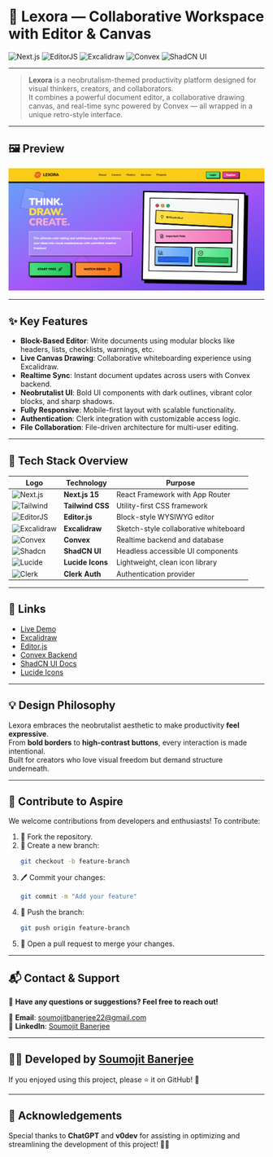 # 🚀 Lexora — Collaborative Workspace with Editor & Canvas

![Next.js](https://img.shields.io/badge/Next.js-15-blue?style=flat-square&logo=nextdotjs&logoColor=white)
![EditorJS](https://img.shields.io/badge/Editor.js-NeoBrutalism-purple?style=flat-square&logo=protonmail&logoColor=white)
![Excalidraw](https://img.shields.io/badge/Excalidraw-Canvas-green?style=flat-square&logo=excalidraw&logoColor=white)
![Convex](https://img.shields.io/badge/Convex-Database-black?style=flat-square)
![ShadCN UI](https://img.shields.io/badge/Shadcn%20UI-Components-pink?style=flat-square)

---

> **Lexora** is a neobrutalism-themed productivity platform designed for visual thinkers, creators, and collaborators.  
> It combines a powerful document editor, a collaborative drawing canvas, and real-time sync powered by Convex — all wrapped in a unique retro-style interface.

---

## 🖼️ Preview

![Lexora Preview](https://github.com/soumojit622/Lexora/blob/master/public/banner.png)

---

## ✨ Key Features

- **Block-Based Editor**: Write documents using modular blocks like headers, lists, checklists, warnings, etc.
- **Live Canvas Drawing**: Collaborative whiteboarding experience using Excalidraw.
- **Realtime Sync**: Instant document updates across users with Convex backend.
- **Neobrutalist UI**: Bold UI components with dark outlines, vibrant color blocks, and sharp shadows.
- **Fully Responsive**: Mobile-first layout with scalable functionality.
- **Authentication**: Clerk integration with customizable access logic.
- **File Collaboration**: File-driven architecture for multi-user editing.

---

## 🧰 Tech Stack Overview

| Logo | Technology     | Purpose                                  |
|------|----------------|------------------------------------------|
| ![Next.js](https://img.shields.io/badge/-Next.js-000?logo=next.js&logoColor=white) | **Next.js 15**   | React Framework with App Router          |
| ![Tailwind](https://img.shields.io/badge/-TailwindCSS-38B2AC?logo=tailwindcss&logoColor=white) | **Tailwind CSS** | Utility-first CSS framework               |
| ![EditorJS](https://img.shields.io/badge/-EditorJS-DDD?logo=editor.js&logoColor=black) | **Editor.js**    | Block-style WYSIWYG editor                |
| ![Excalidraw](https://img.shields.io/badge/-Excalidraw-3C3C3C?logo=excalidraw&logoColor=white) | **Excalidraw**   | Sketch-style collaborative whiteboard     |
| ![Convex](https://img.shields.io/badge/-Convex-111111?logo=data&logoColor=white) | **Convex**       | Realtime backend and database             |
| ![Shadcn](https://img.shields.io/badge/-ShadCN%20UI-DD6B20?logo=react&logoColor=white) | **ShadCN UI**    | Headless accessible UI components         |
| ![Lucide](https://img.shields.io/badge/-Lucide%20Icons-4B5563?logo=lucide&logoColor=white) | **Lucide Icons** | Lightweight, clean icon library           |
| ![Clerk](https://img.shields.io/badge/-Clerk-6B21A8?logo=clerk&logoColor=white) | **Clerk Auth**   | Authentication provider                   |

---

## 🔗 Links

- [Live Demo](https://lexora-beta.vercel.app)
- [Excalidraw](https://excalidraw.com/)
- [Editor.js](https://editorjs.io/)
- [Convex Backend](https://convex.dev)
- [ShadCN UI Docs](https://ui.shadcn.dev)
- [Lucide Icons](https://lucide.dev)

---

## 💡 Design Philosophy

Lexora embraces the neobrutalist aesthetic to make productivity **feel expressive**.  
From **bold borders** to **high-contrast buttons**, every interaction is made intentional.  
Built for creators who love visual freedom but demand structure underneath.

---

## 💬 **Contribute to Aspire**  

We welcome contributions from developers and enthusiasts! To contribute:  

1. 🍴 Fork the repository.
2. 🌿 Create a new branch:
    ```bash
    git checkout -b feature-branch
    ```
3. 🖊️ Commit your changes:
    ```bash
    git commit -m "Add your feature"
    ```
4. 🚀 Push the branch:
    ```bash
    git push origin feature-branch
    ```
5. 🔀 Open a pull request to merge your changes.

---

## 📬 **Contact & Support**  

💬 **Have any questions or suggestions? Feel free to reach out!**  

📧 **Email**: [soumojitbanerjee22@gmail.com](mailto:soumojitbanerjee22@gmail.com)  
🔗 **LinkedIn**: [Soumojit Banerjee](https://www.linkedin.com/in/soumojit-banerjee-4914b3228/)  

---

## 👨‍💻 **Developed by [Soumojit Banerjee](https://www.linkedin.com/in/soumojit-banerjee-4914b3228/)**  

If you enjoyed using this project, please ⭐ it on GitHub! 🌟  

---

## 🎉 **Acknowledgements**  

Special thanks to **ChatGPT** and **v0dev** for assisting in optimizing and streamlining the development of this project! 🚀✨  

